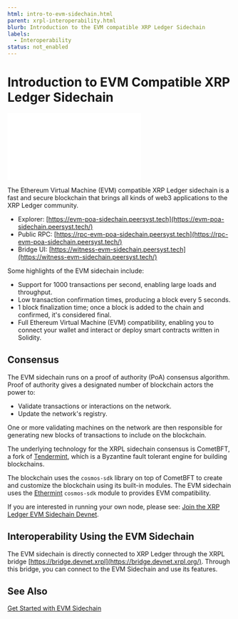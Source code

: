 ```yaml
---
html: intro-to-evm-sidechain.html
parent: xrpl-interoperability.html
blurb: Introduction to the EVM compatible XRP Ledger Sidechain
labels:
  - Interoperability
status: not_enabled
---
```

# Introduction to EVM Compatible XRP Ledger Sidechain

<embed src="/snippets/_evm-sidechain-disclaimer.md" />

The Ethereum Virtual Machine (EVM) compatible XRP Ledger sidechain is a fast and secure blockchain that brings all kinds of web3 applications to the XRP Ledger community.

- Explorer: [https://evm-poa-sidechain.peersyst.tech](https://evm-poa-sidechain.peersyst.tech/)
- Public RPC: [https://rpc-evm-poa-sidechain.peersyst.tech](https://rpc-evm-poa-sidechain.peersyst.tech/)
- Bridge UI: [https://witness-evm-sidechain.peersyst.tech](https://witness-evm-sidechain.peersyst.tech/)

Some highlights of the EVM sidechain include:

- Support for 1000 transactions per second, enabling large loads and throughput.
- Low transaction confirmation times, producing a block every 5 seconds.
- 1 block finalization time; once a block is added to the chain and confirmed, it's considered final.
- Full Ethereum Virtual Machine (EVM) compatibility, enabling you to connect your wallet and interact or deploy smart contracts written in Solidity. <!-- STYLE_OVERRIDE: wallet -->


## Consensus

The EVM sidechain runs on a proof of authority (PoA) consensus algorithm. Proof of authority gives a designated number of blockchain actors the power to:

- Validate transactions or interactions on the network.
- Update the network's registry.

One or more validating machines on the network are then responsible for generating new blocks of transactions to include on the blockchain.

The underlying technology for the XRPL sidechain consensus is CometBFT, a fork of [Tendermint](https://tendermint.com/), which is a Byzantine fault tolerant engine for building blockchains.

The blockchain uses the `cosmos-sdk` library on top of CometBFT to create and customize the blockchain using its built-in modules. The EVM sidechain uses the [Ethermint](https://github.com/evmos/ethermint) `cosmos-sdk` module to provides EVM compatibility.

If you are interested in running your own node, please see: [Join the XRP Ledger EVM Sidechain Devnet](join-evm-sidechain-devnet.md).

## Interoperability Using the EVM Sidechain

The EVM sidechain is directly connected to XRP Ledger through the XRPL bridge [https://bridge.devnet.xrpl](https://bridge.devnet.xrpl.org/). Through this bridge, you can connect to the EVM Sidechain and use its features.

## See Also

[Get Started with EVM Sidechain](get-started-evm-sidechain.md)
